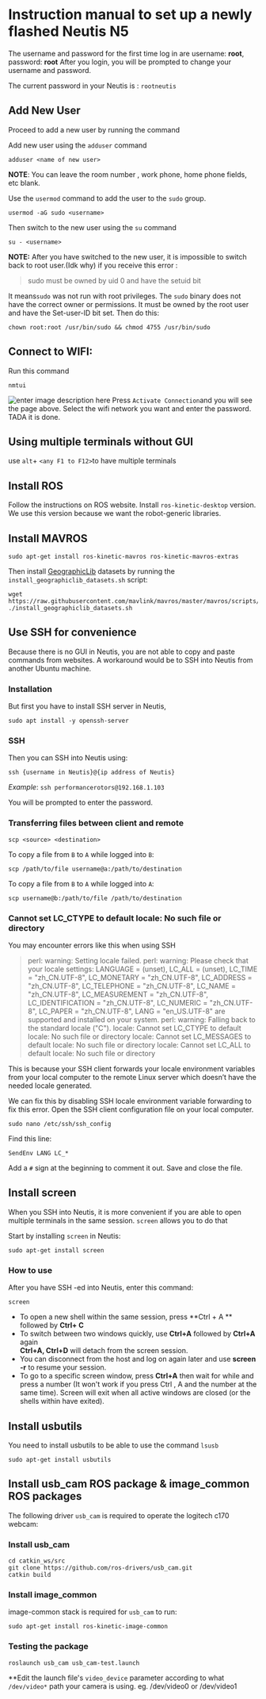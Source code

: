 # Instruction manual to set up a newly flashed Neutis N5
The username and password for the first time log in are username: **root**, password: **root**
After you login, you will be prompted to change your username and password.

The current password in your Neutis is : `rootneutis`

## Add New User
Proceed to add a new user by running the command

Add new user using the `adduser` command
~~~
adduser <name of new user>
~~~
**NOTE**: You can leave the room number , work phone, home phone fields, etc blank.


Use the `usermod` command to add the user to the `sudo` group.
~~~
usermod -aG sudo <username>
~~~
Then switch to the new user using the `su` command
```
su - <username>
```
**NOTE:** After you have switched to the new user, it is impossible to switch back to root user.(Idk why)
if you receive this error :
>sudo must be owned by uid 0 and have the setuid bit 

It means`sudo` was not run with root privileges. The `sudo` binary does not have the correct owner or permissions. It must be owned by the root user and have the Set-user-ID bit set. Then do this:

```
chown root:root /usr/bin/sudo && chmod 4755 /usr/bin/sudo
```
## Connect to WIFI:
Run this command
```
nmtui
```
![enter image description here](https://i.stack.imgur.com/Cmyo5.png)
Press `Activate Connection`and you will see the page above. Select the wifi network you want and enter the password. TADA it is done.

## Using multiple terminals without GUI
use `alt`+ `<any F1 to F12>`to have multiple terminals


##  Install ROS
Follow the instructions on ROS website. Install `ros-kinetic-desktop` version. We use this version because we want the robot-generic libraries.

## Install MAVROS
```
sudo apt-get install ros-kinetic-mavros ros-kinetic-mavros-extras
```
Then install [GeographicLib](https://geographiclib.sourceforge.io/) datasets by running the `install_geographiclib_datasets.sh` script:
```
wget https://raw.githubusercontent.com/mavlink/mavros/master/mavros/scripts/install_geographiclib_datasets.sh
./install_geographiclib_datasets.sh
```
##  Use SSH for convenience
Because there is no GUI in Neutis, you are not able to copy and paste commands from websites. A workaround would be to SSH into Neutis from another Ubuntu machine.
### Installation
But first you have to install SSH server in Neutis,
~~~
sudo apt install -y openssh-server
~~~
### SSH
Then you can SSH into Neutis using:
```
ssh {username in Neutis}@{ip address of Neutis}
```
*Example*: `ssh performancerotors@192.168.1.103`

You will be prompted to enter the password.

### Transferring files between client and remote
```
scp <source> <destination>

```

To copy a file from  `B`  to  `A`  while logged into  `B`:

```
scp /path/to/file username@a:/path/to/destination

```

To copy a file from  `B`  to  `A`  while logged into  `A`:

```
scp username@b:/path/to/file /path/to/destination
```
### Cannot set LC_CTYPE to default locale: No such file or directory 
You may encounter errors like this when using SSH
>perl: warning: Setting locale failed.
perl: warning: Please check that your locale settings:
        LANGUAGE = (unset),
        LC_ALL = (unset),
        LC_TIME = "zh_CN.UTF-8",
        LC_MONETARY = "zh_CN.UTF-8",
        LC_ADDRESS = "zh_CN.UTF-8",
        LC_TELEPHONE = "zh_CN.UTF-8",
        LC_NAME = "zh_CN.UTF-8",
        LC_MEASUREMENT = "zh_CN.UTF-8",
        LC_IDENTIFICATION = "zh_CN.UTF-8",
        LC_NUMERIC = "zh_CN.UTF-8",
        LC_PAPER = "zh_CN.UTF-8",
        LANG = "en_US.UTF-8"
        are supported and installed on your system.
perl: warning: Falling back to the standard locale ("C").
locale: Cannot set LC_CTYPE to default locale: No such file or directory
locale: Cannot set LC_MESSAGES to default locale: No such file or directory
locale: Cannot set LC_ALL to default locale: No such file or directory

This is because your SSH client forwards your locale environment variables from your local computer to the remote Linux server which doesn’t have the needed locale generated.

We can fix this by disabling SSH locale environment variable forwarding to fix this error. Open the SSH client configuration file on your local computer.
```
sudo nano /etc/ssh/ssh_config
```
Find this line:
```
SendEnv LANG LC_*
```
Add a `#` sign at the beginning to comment it out. Save and close the file.
## Install screen
When you SSH into Neutis, it is more convenient if you are able to open multiple terminals in the same session. `screen` allows you to do that

Start by installing `screen` in Neutis:
```
sudo apt-get install screen
```
### How to use
After you have SSH -ed into Neutis, enter this command:
```
screen
```
* To open a new shell within the same session, press **Ctrl + A ** followed by **Ctrl+ C**  
* To switch between two windows quickly, use **Ctrl+A** followed by **Ctrl+A** again  
**Ctrl+A, Ctrl+D** will detach from the screen session. 
* You can disconnect from the host and log on again later and use **screen -r** to resume your session.  
* To go to a specific screen window, press **Ctrl+A**  then wait for while and press a number (It won't work if you press Ctrl , A and the number at the same time). Screen will exit when all active windows are closed (or the shells within have exited).

## Install usbutils
You need to install usbutils to be able to use the command `lsusb`
```
sudo apt-get install usbutils
```
## Install usb_cam ROS package & image_common ROS packages
The following driver `usb_cam` is required to operate the logitech c170 webcam:
### Install usb_cam
```
cd catkin_ws/src
git clone https://github.com/ros-drivers/usb_cam.git
catkin build
```
### Install image_common
image-common stack is required for `usb_cam` to run:
```
sudo apt-get install ros-kinetic-image-common
```
### Testing the package
```
roslaunch usb_cam usb_cam-test.launch
```
**Edit the launch file's `video_device` parameter according to what `/dev/video*` path your camera is using. eg. /dev/video0 or /dev/video1


